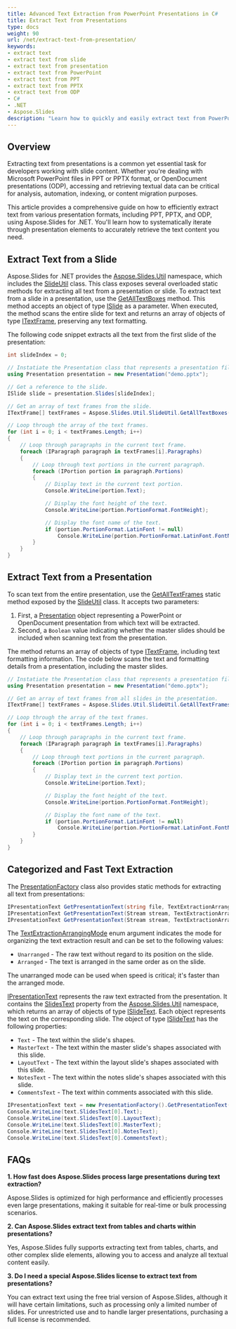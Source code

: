 ```yaml
---
title: Advanced Text Extraction from PowerPoint Presentations in C#
title: Extract Text from Presentations
type: docs
weight: 90
url: /net/extract-text-from-presentation/
keywords:
- extract text
- extract text from slide
- extract text from presentation
- extract text from PowerPoint
- extract text from PPT
- extract text from PPTX
- extract text from ODP
- C#
- .NET
- Aspose.Slides
description: "Learn how to quickly and easily extract text from PowerPoint presentations using Aspose.Slides for .NET. Follow our simple, step-by-step guide to save time and efficiently access slide content in your applications."
---
```


## **Overview**

Extracting text from presentations is a common yet essential task for developers working with slide content. Whether you're dealing with Microsoft PowerPoint files in PPT or PPTX format, or OpenDocument presentations (ODP), accessing and retrieving textual data can be critical for analysis, automation, indexing, or content migration purposes.

This article provides a comprehensive guide on how to efficiently extract text from various presentation formats, including PPT, PPTX, and ODP, using Aspose.Slides for .NET. You'll learn how to systematically iterate through presentation elements to accurately retrieve the text content you need.

## **Extract Text from a Slide**

Aspose.Slides for .NET provides the [Aspose.Slides.Util](https://reference.aspose.com/slides/net/aspose.slides.util/) namespace, which includes the [SlideUtil](https://reference.aspose.com/slides/net/aspose.slides.util/slideutil/) class. This class exposes several overloaded static methods for extracting all text from a presentation or slide. To extract text from a slide in a presentation, use the [GetAllTextBoxes](https://reference.aspose.com/slides/net/aspose.slides.util/slideutil/getalltextboxes/) method. This method accepts an object of type [ISlide](https://reference.aspose.com/slides/net/aspose.slides/islide/) as a parameter. When executed, the method scans the entire slide for text and returns an array of objects of type [ITextFrame](https://reference.aspose.com/slides/net/aspose.slides/itextframe/), preserving any text formatting.

The following code snippet extracts all the text from the first slide of the presentation:

```cs
int slideIndex = 0;

// Instatiate the Presentation class that represents a presentation file (PPT, PPTX, ODP, etc.).
using Presentation presentation = new Presentation("demo.pptx");

// Get a reference to the slide.
ISlide slide = presentation.Slides[slideIndex];

// Get an array of text frames from the slide.
ITextFrame[] textFrames = Aspose.Slides.Util.SlideUtil.GetAllTextBoxes(slide);

// Loop through the array of the text frames.
for (int i = 0; i < textFrames.Length; i++)
{
    // Loop through paragraphs in the current text frame.
    foreach (IParagraph paragraph in textFrames[i].Paragraphs)
    {
        // Loop through text portions in the current paragraph.
        foreach (IPortion portion in paragraph.Portions)
        {
            // Display text in the current text portion.
            Console.WriteLine(portion.Text);

            // Display the font height of the text.
            Console.WriteLine(portion.PortionFormat.FontHeight);

            // Display the font name of the text.
            if (portion.PortionFormat.LatinFont != null)
                Console.WriteLine(portion.PortionFormat.LatinFont.FontName);
        }
    }
}
```

## **Extract Text from a Presentation**

To scan text from the entire presentation, use the [GetAllTextFrames](https://reference.aspose.com/slides/net/aspose.slides.util/slideutil/getalltextframes/) static method exposed by the [SlideUtil](https://reference.aspose.com/slides/net/aspose.slides.util/slideutil/) class. It accepts two parameters:

1. First, a [Presentation](https://reference.aspose.com/slides/net/aspose.slides/presentation/) object representing a PowerPoint or OpenDocument presentation from which text will be extracted.
1. Second, a `Boolean` value indicating whether the master slides should be included when scanning text from the presentation.

The method returns an array of objects of type [ITextFrame](https://reference.aspose.com/slides/net/aspose.slides/itextframe/), including text formatting information. The code below scans the text and formatting details from a presentation, including the master slides.

```cs
// Instatiate the Presentation class that represents a presentation file (PPT, PPTX, ODP, etc.).
using Presentation presentation = new Presentation("demo.pptx");

// Get an array of text frames from all slides in the presentation.
ITextFrame[] textFrames = Aspose.Slides.Util.SlideUtil.GetAllTextFrames(presentation, true);

// Loop through the array of the text frames.
for (int i = 0; i < textFrames.Length; i++)
{
    // Loop through paragraphs in the current text frame.
    foreach (IParagraph paragraph in textFrames[i].Paragraphs)
    {
        // Loop through text portions in the current paragraph.
        foreach (IPortion portion in paragraph.Portions)
        {
            // Display text in the current text portion.
            Console.WriteLine(portion.Text);

            // Display the font height of the text.
            Console.WriteLine(portion.PortionFormat.FontHeight);

            // Display the font name of the text.
            if (portion.PortionFormat.LatinFont != null)
                Console.WriteLine(portion.PortionFormat.LatinFont.FontName);
        }
    }
}
```

## **Categorized and Fast Text Extraction**

The [PresentationFactory](https://reference.aspose.com/slides/net/aspose.slides/presentationfactory/) class also provides static methods for extracting all text from presentations:

``` cs
IPresentationText GetPresentationText(string file, TextExtractionArrangingMode mode);
IPresentationText GetPresentationText(Stream stream, TextExtractionArrangingMode mode);
IPresentationText GetPresentationText(Stream stream, TextExtractionArrangingMode mode, ILoadOptions options);
```

The [TextExtractionArrangingMode](https://reference.aspose.com/slides/net/aspose.slides/textextractionarrangingmode/) enum argument indicates the mode for organizing the text extraction result and can be set to the following values:
- `Unarranged` - The raw text without regard to its position on the slide.
- `Arranged` - The text is arranged in the same order as on the slide.

The unarranged mode can be used when speed is critical; it's faster than the arranged mode.

[IPresentationText](https://reference.aspose.com/slides/net/aspose.slides/ipresentationtext/) represents the raw text extracted from the presentation. It contains the [SlidesText](https://reference.aspose.com/slides/net/aspose.slides/islidetext/) property from the [Aspose.Slides.Util](https://reference.aspose.com/slides/net/aspose.slides.util/) namespace, which returns an array of objects of type [ISlideText](https://reference.aspose.com/slides/net/aspose.slides/islidetext/). Each object represents the text on the corresponding slide. The object of type [ISlideText](https://reference.aspose.com/slides/net/aspose.slides/islidetext/) has the following properties:

- `Text` - The text within the slide's shapes.
- `MasterText` - The text within the master slide's shapes associated with this slide.
- `LayoutText` - The text within the layout slide's shapes associated with this slide.
- `NotesText` - The text within the notes slide's shapes associated with this slide.
- `CommentsText` - The text within comments associated with this slide.

```cs
IPresentationText text = new PresentationFactory().GetPresentationText("presentation.ppt", TextExtractionArrangingMode.Unarranged);
Console.WriteLine(text.SlidesText[0].Text);
Console.WriteLine(text.SlidesText[0].LayoutText);
Console.WriteLine(text.SlidesText[0].MasterText);
Console.WriteLine(text.SlidesText[0].NotesText);
Console.WriteLine(text.SlidesText[0].CommentsText);
```

## **FAQs**

**1. How fast does Aspose.Slides process large presentations during text extraction?**

Aspose.Slides is optimized for high performance and efficiently processes even large presentations, making it suitable for real-time or bulk processing scenarios.

**2. Can Aspose.Slides extract text from tables and charts within presentations?**

Yes, Aspose.Slides fully supports extracting text from tables, charts, and other complex slide elements, allowing you to access and analyze all textual content easily.

**3. Do I need a special Aspose.Slides license to extract text from presentations?**

You can extract text using the free trial version of Aspose.Slides, although it will have certain limitations, such as processing only a limited number of slides. For unrestricted use and to handle larger presentations, purchasing a full license is recommended.
